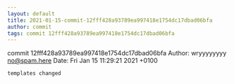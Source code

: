 ```yaml
---
layout: default
title: 2021-01-15-commit-12fff428a93789ea997418e1754dc17dbad06bfa
author: commit
tags: commit 12fff428a93789ea997418e1754dc17dbad06bfa
---
```


commit 12fff428a93789ea997418e1754dc17dbad06bfa
Author: wryyyyyyyy <no@spam.here>
Date:   Fri Jan 15 11:29:21 2021 +0100

    templates changed
